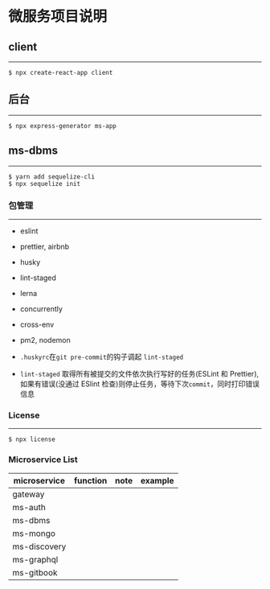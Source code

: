 # 微服务项目说明

## client

---

```shell
$ npx create-react-app client
```

## 后台

---

```shell
$ npx express-generator ms-app
```

## ms-dbms

---

```shell
$ yarn add sequelize-cli
$ npx sequelize init
```

### 包管理

---

- eslint
- prettier, airbnb
- husky
- lint-staged
- lerna
- concurrently
- cross-env
- pm2, nodemon

- `.huskyrc`在`git pre-commit`的钩子调起 `lint-staged`
- `lint-staged` 取得所有被提交的文件依次执行写好的任务(ESLint 和 Prettier), 如果有错误(没通过 ESlint 检查)则停止任务，等待下次`commit`，同时打印错误信息


### License

---

```text
$ npx license
```



### Microservice List

| microservice | function | note | example |
| --- | --- | --- | --- |
| gateway | | |
| ms-auth |  | |
| ms-dbms |  | |
| ms-mongo |  | |
| ms-discovery |  | |
| ms-graphql |  | |
| ms-gitbook |  | |

